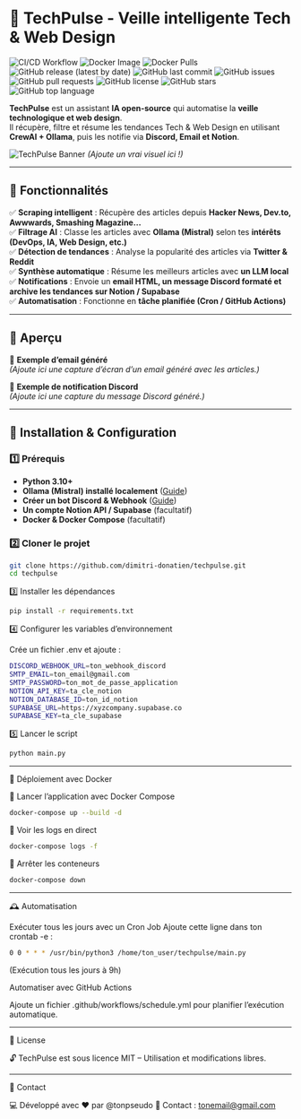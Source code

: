 # 🚀 TechPulse - Veille intelligente Tech & Web Design  

![CI/CD Workflow](https://github.com/dimitri-donatien/techpulse/actions/workflows/ci-cd.yml/badge.svg)
![Docker Image](https://img.shields.io/badge/Docker-GHCR-blue?logo=docker)
![Docker Pulls](https://img.shields.io/docker/pulls/dimitri-donatien/techpulse)
![GitHub release (latest by date)](https://img.shields.io/github/v/release/dimitri-donatien/techpulse)
![GitHub last commit](https://img.shields.io/github/last-commit/dimitri-donatien/techpulse)
![GitHub issues](https://img.shields.io/github/issues/dimitri-donatien/techpulse)
![GitHub pull requests](https://img.shields.io/github/issues-pr/dimitri-donatien/techpulse)
![GitHub license](https://img.shields.io/github/license/dimitri-donatien/techpulse)
![GitHub stars](https://img.shields.io/github/stars/dimitri-donatien/techpulse?style=social)
![GitHub top language](https://img.shields.io/github/languages/top/dimitri-donatien/techpulse)

**TechPulse** est un assistant **IA open-source** qui automatise la **veille technologique et web design**.  
Il récupère, filtre et résume les tendances Tech & Web Design en utilisant **CrewAI + Ollama**, puis les notifie via **Discord, Email et Notion**.  

![TechPulse Banner](https://user-images.githubusercontent.com/xxxx/banner.png) *(Ajoute un vrai visuel ici !)*  

---

## 📌 Fonctionnalités

✅ **Scraping intelligent** : Récupère des articles depuis **Hacker News, Dev.to, Awwwards, Smashing Magazine…**  
✅ **Filtrage AI** : Classe les articles avec **Ollama (Mistral)** selon tes **intérêts (DevOps, IA, Web Design, etc.)**  
✅ **Détection de tendances** : Analyse la popularité des articles via **Twitter & Reddit**  
✅ **Synthèse automatique** : Résume les meilleurs articles avec **un LLM local**  
✅ **Notifications** : Envoie un **email HTML, un message Discord formaté et archive les tendances sur Notion / Supabase**  
✅ **Automatisation** : Fonctionne en **tâche planifiée (Cron / GitHub Actions)**  

---

## 📸 Aperçu

📩 **Exemple d’email généré**  
*(Ajoute ici une capture d’écran d’un email généré avec les articles.)*  

💬 **Exemple de notification Discord**  
*(Ajoute ici une capture du message Discord généré.)*  

---

## 🚀 Installation & Configuration

### 1️⃣ Prérequis

- **Python 3.10+**
- **Ollama (Mistral) installé localement** ([Guide](https://ollama.ai/))
- **Créer un bot Discord & Webhook** ([Guide](https://discord.com/developers/docs/intro))
- **Un compte Notion API / Supabase** (facultatif)
- **Docker & Docker Compose** (facultatif)

### 2️⃣ Cloner le projet

```sh
git clone https://github.com/dimitri-donatien/techpulse.git
cd techpulse
```

3️⃣ Installer les dépendances

```sh
pip install -r requirements.txt
```

4️⃣ Configurer les variables d’environnement

Crée un fichier .env et ajoute :

```sh
DISCORD_WEBHOOK_URL=ton_webhook_discord
SMTP_EMAIL=ton_email@gmail.com
SMTP_PASSWORD=ton_mot_de_passe_application
NOTION_API_KEY=ta_cle_notion
NOTION_DATABASE_ID=ton_id_notion
SUPABASE_URL=https://xyzcompany.supabase.co
SUPABASE_KEY=ta_cle_supabase
```

5️⃣ Lancer le script

```sh
python main.py
```

---

🔄 Déploiement avec Docker

📌 Lancer l’application avec Docker Compose

```sh
docker-compose up --build -d
```

📌 Voir les logs en direct

```sh
docker-compose logs -f
```

📌 Arrêter les conteneurs

```sh
docker-compose down
```

---

🕰️ Automatisation

Exécuter tous les jours avec un Cron Job
Ajoute cette ligne dans ton crontab -e :

```sh
0 0 * * * /usr/bin/python3 /home/ton_user/techpulse/main.py
```

(Exécution tous les jours à 9h)

Automatiser avec GitHub Actions

Ajoute un fichier .github/workflows/schedule.yml pour planifier l’exécution automatique.

---

📝 License

🔓 TechPulse est sous licence MIT – Utilisation et modifications libres.

---

💬 Contact

💻 Développé avec ❤️ par @tonpseudo
📧 Contact : <tonemail@gmail.com>
